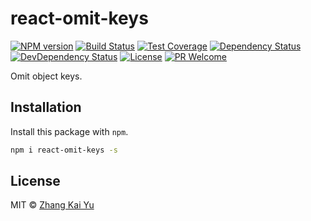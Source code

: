 react-omit-keys
==============
[![NPM version][npm-image]][npm-url]
[![Build Status][travis-image]][travis-url]
[![Test Coverage][cov-image]][cov-url]
[![Dependency Status][daviddm-image]][daviddm-url]
[![DevDependency Status][daviddm-image-dev]][daviddm-url-dev]
[![License][license-image]][license-url]
[![PR Welcome][pr-image]][pr-url]

Omit object keys.

## Installation

Install this package with `npm`.

```bash
npm i react-omit-keys -s
```

## License

MIT © [Zhang Kai Yu][license-url]

[npm-image]: https://img.shields.io/npm/v/react-omit-keys.svg?style=flat-square&color=ff69b4&logo=react
[npm-url]: https://npmjs.org/package/react-omit-keys
[travis-image]: https://img.shields.io/travis/zhangkaiyulw/react-omit-keys.svg?style=flat-square&color=blue&logo=travis
[travis-url]: https://travis-ci.org/zhangkaiyulw/react-omit-keys
[cov-image]: https://img.shields.io/codecov/c/github/zhangkaiyulw/react-omit-keys/master.svg?style=flat-square&logo=codecov
[cov-url]: https://codecov.io/gh/zhangkaiyulw/react-omit-keys
[daviddm-image]: https://img.shields.io/david/zhangkaiyulw/react-omit-keys.svg?style=flat-square
[daviddm-url]: https://david-dm.org/zhangkaiyulw/react-omit-keys
[daviddm-image-dev]: https://img.shields.io/david/dev/zhangkaiyulw/react-omit-keys.svg?style=flat-square
[daviddm-url-dev]: https://david-dm.org/zhangkaiyulw/react-omit-keys?type=dev
[license-image]: https://img.shields.io/github/license/zhangkaiyulw/react-omit-keys.svg?style=flat-square
[license-url]: https://github.com/zhangkaiyulw/react-omit-keys/blob/master/LICENSE
[pr-image]: https://img.shields.io/badge/PRs-welcome-brightgreen.svg?style=flat-square
[pr-url]: https://github.com/zhangkaiyulw/react-omit-keys/blob/master/CONTRIBUTING.md

